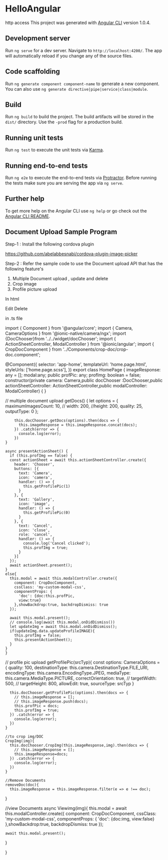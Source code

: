 # HelloAngular
http access
This project was generated with [Angular CLI](https://github.com/angular/angular-cli) version 1.0.4.

## Development server

Run `ng serve` for a dev server. Navigate to `http://localhost:4200/`. The app will automatically reload if you change any of the source files.

## Code scaffolding

Run `ng generate component component-name` to generate a new component. You can also use `ng generate directive|pipe|service|class|module`.

## Build

Run `ng build` to build the project. The build artifacts will be stored in the `dist/` directory. Use the `-prod` flag for a production build.

## Running unit tests

Run `ng test` to execute the unit tests via [Karma](https://karma-runner.github.io).

## Running end-to-end tests

Run `ng e2e` to execute the end-to-end tests via [Protractor](http://www.protractortest.org/).
Before running the tests make sure you are serving the app via `ng serve`.

## Further help

To get more help on the Angular CLI use `ng help` or go check out the [Angular CLI README](https://github.com/angular/angular-cli/blob/master/README.md).


## Document Upload Sample Program

Step-1 : Install the following cordova plugin 

https://github.com/abelabbesnabi/cordova-plugin-image-picker 

Step-2 : Refer the sample code to use the Document upload API that has the following feature's
1. Multiple Document upload , update and delete
2. Crop image
3. Profile picture upload 

In html 

  <div class='docUpload'>
    <ion-card class='docImg' *ngFor="let img of imageResponse">
      <div class='image'><img (click)="Viewimg(img)" src="{{img}}" alt="" /></div>
      <div class='imgFooter'>
        <ion-badge (click)="CropImg(img)"><ion-icon name="create"></ion-icon> Edit</ion-badge>
        <ion-badge (click)="removeDoc(img)"><ion-icon name="trash"></ion-icon> Delete</ion-badge>
      </div>
    </ion-card>
  </div>

in .ts file 


import { Component } from '@angular/core';
import { Camera, CameraOptions } from '@ionic-native/camera/ngx';
import {DocChooser}from '../../widget/docChooser';
import { ActionSheetController, ModalController } from '@ionic/angular';
import { CropDocComponent } from '../Components/crop-doc/crop-doc.component';

@Component({
  selector: 'app-home',
  templateUrl: 'home.page.html',
  styleUrls: ['home.page.scss'],
})
export class HomePage {
  imageResponse: any = [];
 modal:any;
 public profPic: any;
 profImg: boolean = false;
  constructor(private camera: Camera,public docChooser :DocChooser,public actionSheetController: ActionSheetController,public modalController: ModalController) { }

// multiple document upload
    getDocs() {
        let options = {
          maximumImagesCount: 10,
          // width: 200,
          //height: 200,
          quality: 25,
          outputType: 0
        };

        this.docChooser.getDocs(options).then(docs => {
          this.imageResponse = this.imageResponse.concat(docs);
        }) .catch(error => {
          console.log(error);
        })
    }

    async presentActionSheet() {
      if (this.profImg == false) {
      const actionSheet = await this.actionSheetController.create({
        header: 'Chooser',
        buttons: [{
          text: 'Camera',
          icon: 'camera',
          handler: () => {
            this.getProfilePic(1)
          }
        }, {
          text: 'Gallery',
          icon: 'image',
          handler: () => {
            this.getProfilePic(0)
          }
        }, {
          text: 'Cancel',
          icon: 'close',
          role: 'cancel',
          handler: () => {
            console.log('Cancel clicked');
            this.profImg = true;
          }
        }]
      });
      await actionSheet.present();
    }
    else{
      this.modal = await this.modalController.create({
        component: CropDocComponent,
        cssClass: 'my-custom-modal-css',
        componentProps: {
          'doc': {doc:this.profPic,
          view:true}
        },showBackdrop:true, backdropDismiss: true
      });
      
      await this.modal.present();
      // console.log(await this.modal.onDidDismiss())
      let updateImg = await this.modal.onDidDismiss();
      if(updateImg.data.updateProfileIMAGE){
        this.profImg = false;
        this.presentActionSheet();
      }
    }
    }
  
// profile pic upload
    getProfilePic(srcTyp){
      const options: CameraOptions = {
        quality: 100,
        destinationType: this.camera.DestinationType.FILE_URI,
        encodingType: this.camera.EncodingType.JPEG,
        mediaType: this.camera.MediaType.PICTURE,
        correctOrientation: true,
        // targetWidth: 500,
        // targetHeight: 800,
        allowEdit: true,
        sourceType: srcTyp
      }
      
      this.docChooser.getProfilePic(options).then(docs => {
        // this.imageResponse = [];
        // this.imageResponse.push(docs);
        this.profPic = docs;
        this.profImg = true;
      }) .catch(error => {
        console.log(error);
      })
    }

    //to crop img/DOC
    CropImg(img){
      this.docChooser.CropImg(this.imageResponse,img).then(docs => {
        // this.imageResponse = [];
        this.imageResponse=docs;
      }) .catch(error => {
        console.log(error);
      })
    }

    //Remove Documents
    removeDoc(doc){
      this.imageResponse = this.imageResponse.filter(e => e !== doc);
  }

  //view Documents
  async Viewimg(img){
    this.modal = await this.modalController.create({
      component: CropDocComponent,
      cssClass: 'my-custom-modal-css',
      componentProps: {
        'doc': {doc:img,
        view:false}
      },showBackdrop:true, backdropDismiss: true
    });
    
    await this.modal.present();
  }


}


